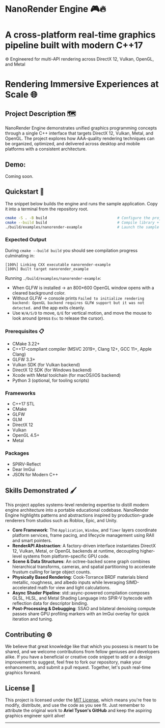 # NanoRender Engine 🎮🔥

# A cross-platform real-time graphics pipeline built with modern C++17

⚙️ Engineered for multi-API rendering across DirectX 12, Vulkan, OpenGL, and Metal

# Rendering Immersive Experiences at Scale 🌐

## Project Description 🗺️

NanoRender Engine demonstrates unified graphics programming concepts through a single C++ interface that targets DirectX 12, Vulkan, Metal, and OpenGL. The project explores how AAA-quality rendering techniques can be organized, optimized, and delivered across desktop and mobile platforms with a consistent architecture.

## Demo:

Coming soon.

## Quickstart 🧭

The snippet below builds the engine and runs the sample application. Copy it into a terminal from the repository root.

```bash
cmake -S . -B build                                # Configure the project
cmake --build build                                # Compile library + example
./build/examples/nanorender-example                # Launch the sample app
```

### Expected Output

During `cmake --build build` you should see compilation progress culminating in:

```
[100%] Linking CXX executable nanorender-example
[100%] Built target nanorender_example
```

Running `./build/examples/nanorender-example`:

- When GLFW is installed → an 800×600 OpenGL window opens with a cleared background color.
- Without GLFW → console prints `Failed to initialize rendering backend: OpenGL backend requires GLFW support but it was not detected.` and the app exits cleanly.
- Use `W/A/S/D` to move, `Q/E` for vertical motion, and move the mouse to look around (press `Esc` to release the cursor).

### Prerequisites 📋

- CMake 3.22+
- C++17-compliant compiler (MSVC 2019+, Clang 12+, GCC 11+, Apple Clang)
- GLFW 3.3+
- Vulkan SDK (for Vulkan backend)
- DirectX 12 SDK (for Windows backend)
- Xcode with Metal toolchain (for macOS/iOS backend)
- Python 3 (optional, for tooling scripts)

### Frameworks

- C++17 STL
- CMake
- GLFW
- GLM
- DirectX 12
- Vulkan
- OpenGL 4.5+
- Metal

### Packages

- SPIRV-Reflect
- Dear ImGui
- JSON for Modern C++

## Skills Demonstrated 🖌️

This project applies systems-level rendering expertise to distill modern engine architecture into a portable educational codebase. NanoRender Engine highlights patterns and abstractions inspired by production-grade renderers from studios such as Roblox, Epic, and Unity.

- **Core Framework**: The `Application`, `Window`, and `Timer` layers coordinate platform services, frame pacing, and lifecycle management using RAII and smart pointers.
- **RenderAPI Abstraction**: A factory-driven interface instantiates DirectX 12, Vulkan, Metal, or OpenGL backends at runtime, decoupling higher-level systems from platform-specific GPU code.
- **Scene & Data Structures**: An octree-backed scene graph combines hierarchical transforms, cameras, and spatial partitioning to accelerate frustum culling for large object counts.
- **Physically Based Rendering**: Cook-Torrance BRDF materials blend metallic, roughness, and albedo inputs while leveraging SIMD-accelerated math for view and light calculations.
- **Async Shader Pipeline**: std::async-powered compilation composes GLSL, HLSL, and Metal Shading Language into SPIR-V bytecode with reflection data for descriptor binding.
- **Post-Processing & Debugging**: SSAO and bilateral denoising compute passes share GPU profiling markers with an ImGui overlay for quick iteration and tuning.

## Contributing ⚙️

We believe that great knowledge like that which you possess is meant to be shared, and we welcome contributions from fellow geniuses and developers alike. If you have a beneficial or creative code snippet to add or a design improvement to suggest, feel free to fork our repository, make your enhancements, and submit a pull request. Together, let's push real-time graphics forward.

## License 🪪

This project is licensed under the [MIT License](LICENSE), which means you're free to modify, distribute, and use the code as you see fit. Just remember to attribute the original work to **Ariel Tyson's GitHub** and keep the aspiring graphics engineer spirit alive!

---
